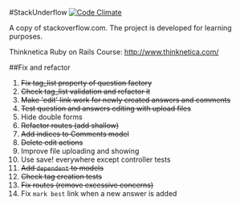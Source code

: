 #StackUnderflow
[![Code Climate](https://codeclimate.com/github/Jeiwan/StackUnderflow/badges/gpa.svg)](https://codeclimate.com/github/Jeiwan/StackUnderflow)

A copy of stackoverflow.com.
The project is developed for learning purposes.

Thinknetica Ruby on Rails Course: http://www.thinknetica.com/

##Fix and refactor
1. ~~Fix tag_list property of question factory~~
2. ~~Check tag_list validation and refactor it~~
3. ~~Make 'edit' link work for newly created answers and comments~~
4. ~~Test question and answers editing with upload files~~
5. Hide double forms
6. ~~Refactor routes (add shallow)~~
7. ~~Add indices to Comments model~~
8. ~~Delete edit actions~~
9. Improve file uploading and showing
10. Use save! everywhere except controller tests
11. ~~Add `dependent` to models~~
12. ~~Check tag creation tests~~
13. ~~Fix routes (remove excessive concerns)~~
14. Fix `mark best` link when a new answer is added